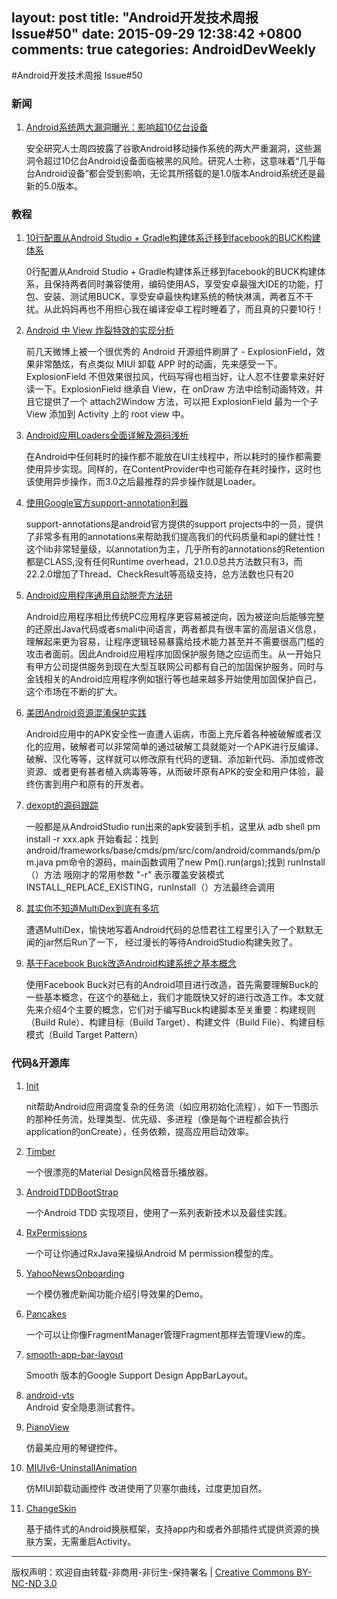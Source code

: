 layout: post
title: "Android开发技术周报 Issue#50"
date: 2015-09-29 12:38:42 +0800
comments: true
categories: AndroidDevWeekly
---

#Android开发技术周报 Issue#50

### 新闻

1. [Android系统两大漏洞曝光：影响超10亿台设备](http://www.cnbeta.com/articles/435337.htm)

	安全研究人士周四披露了谷歌Android移动操作系统的两大严重漏洞，这些漏洞令超过10亿台Android设备面临被黑的风险。研究人士称，这意味着“几乎每台Android设备”都会受到影响，无论其所搭载的是1.0版本Android系统还是最新的5.0版本。

### 教程

1. [10行配置从Android Studio + Gradle构建体系迁移到facebook的BUCK构建体系](https://github.com/Piasy/OkBuck/blob/master/README-zh.md)

	0行配置从Android Studio + Gradle构建体系迁移到facebook的BUCK构建体系，且保持两者同时兼容使用，编码使用AS，享受安卓最强大IDE的功能，打包、安装、测试用BUCK，享受安卓最快构建系统的畅快淋漓，两者互不干扰。从此妈妈再也不用担心我在编译安卓工程时睡着了，而且真的只要10行！

1. [Android 中 View 炸裂特效的实现分析](http://blog.csdn.net/feelang/article/details/48817145)

	前几天微博上被一个很优秀的 Android 开源组件刷屏了 - ExplosionField，效果非常酷炫，有点类似 MIUI 卸载 APP 时的动画，先来感受一下。ExplosionField 不但效果很拉风，代码写得也相当好，让人忍不住要拿来好好读一下。ExplosionField 继承自 View，在 onDraw 方法中绘制动画特效，并且它提供了一个 attach2Window 方法，可以把 ExplosionField 最为一个子 View 添加到 Activity 上的 root view 中。

1. [Android应用Loaders全面详解及源码浅析](http://blog.csdn.net/yanbober/article/details/48861457)

	在Android中任何耗时的操作都不能放在UI主线程中，所以耗时的操作都需要使用异步实现。同样的，在ContentProvider中也可能存在耗时操作，这时也该使用异步操作，而3.0之后最推荐的异步操作就是Loader。

1. [使用Google官方support-annotation利器](http://mp.weixin.qq.com/s?__biz=MzA3Mjk1MjA4Nw==&mid=209000181&idx=1&sn=d1e6c748e9dd2bd70082c61f525a33db&key=2877d24f51fa5384e78d6e25b21d25936cf6f871251c631e395bef88593babe3e54a7cbac4da307ecc75a0e5bde283fd&ascene=0&uin=MTYzMjY2MTE1&version=11020201&pass_ticket=M8UsXD0Xmx42yegyV3kmzeqq1WhxItjrzlu4NxhPiEY%3D)

	support-annotations是android官方提供的support projects中的一员，提供了非常多有用的annotations来帮助我们提高我们的代码质量和api的健壮性！这个lib非常轻量级，以annotation为主，几乎所有的annotations的Retention都是CLASS,没有任何Runtime overhead，21.0.0总共方法数只有3，而22.2.0增加了Thread、CheckResult等高级支持，总方法数也只有20

1. [Android应用程序通用自动脱壳方法研](http://drops.wooyun.org/tips/9214)

	Android应用程序相比传统PC应用程序更容易被逆向，因为被逆向后能够完整的还原出Java代码或者smali中间语言，两者都具有很丰富的高层语义信息，理解起来更为容易，让程序逻辑轻易暴露给技术能力甚至并不需要很高门槛的攻击者面前。因此Android应用程序加固保护服务随之应运而生。从一开始只有甲方公司提供服务到现在大型互联网公司都有自己的加固保护服务，同时与金钱相关的Android应用程序例如银行等也越来越多开始使用加固保护自己，这个市场在不断的扩大。

1. [美团Android资源混淆保护实践](http://tech.meituan.com/mt-android-resource-obfuscation.html)

	Android应用中的APK安全性一直遭人诟病，市面上充斥着各种被破解或者汉化的应用，破解者可以非常简单的通过破解工具就能对一个APK进行反编译、破解、汉化等等，这样就可以修改原有代码的逻辑、添加新代码、添加或修改资源、或者更有甚者植入病毒等等，从而破坏原有APK的安全和用户体验，最终伤害到用户和原有的开发者。

1. [dexopt的源码跟踪](http://zongwu233.github.io/dexopt-process/)

	一般都是从AndroidStudio run出来的apk安装到手机，这里从 adb shell pm install -r xxx.apk 开始看起：找到android/frameworks/base/cmds/pm/src/com/android/commands/pm/pm.java pm命令的源码，main函数调用了new Pm().run(args);找到 runInstall（）方法
哦刚才的常用参数 "-r" 表示覆盖安装模式 INSTALL_REPLACE_EXISTING，runInstall（）方法最终会调用

1. [其实你不知道MultiDex到底有多坑](http://zongwu233.github.io/the-touble-of-multidex/?)

	遭遇MultiDex，愉快地写着Android代码的总悟君往工程里引入了一个默默无闻的jar然后Run了一下， 经过漫长的等待AndroidStudio构建失败了。

1. [基于Facebook Buck改造Android构建系统之基本概念](http://www.jianshu.com/p/b5958f5fa82f)

	使用Facebook Buck对已有的Android项目进行改造，首先需要理解Buck的一些基本概念，在这个的基础上，我们才能既快又好的进行改造工作。本文就先来介绍4个主要的概念，它们对于编写Buck构建脚本至关重要：构建规则（Build Rule）、构建目标（Build Target）、构建文件（Build File）、构建目标模式（Build Target Pattern）

### 代码&开源库
1. [Init](https://github.com/markzhai/init)

	nit帮助Android应用调度复杂的任务流（如应用初始化流程），如下一节图示的那种任务流，处理类型、优先级、多进程（像是每个进程都会执行application的onCreate），任务依赖，提高应用启动效率。

1. [Timber](https://github.com/naman14/Timber)

	一个很漂亮的Material Design风格音乐播放器。

1. [AndroidTDDBootStrap](https://github.com/Piasy/AndroidTDDBootStrap)

	一个Android TDD 实现项目，使用了一系列表新技术以及最佳实践。

1. [RxPermissions](https://github.com/tbruyelle/RxPermissions)

	一个可让你通过RxJava来操纵Android M permission模型的库。

1. [YahooNewsOnboarding](https://github.com/rahulrj/YahooNewsOnboarding)

	 一个模仿雅虎新闻功能介绍引导效果的Demo。

1. [Pancakes](https://github.com/mattlogan/Pancakes)

	一个可以让你像FragmentManager管理Fragment那样去管理View的库。

1. [smooth-app-bar-layout](https://github.com/henrytao-me/smooth-app-bar-layout)

	Smooth 版本的Google Support Design AppBarLayout。

1. [android-vts](https://github.com/nowsecure/android-vts)	
	Android 安全隐患测试套件。

1. [PianoView](https://github.com/north2014/PianoView)

	仿最美应用的琴键控件。

1. [MIUIv6-UninstallAnimation](https://github.com/kot32go/MIUIv6-UninstallAnimation)

	仿MIUI卸载动画控件 改进使用了贝塞尔曲线，过度更加自然。

1. [ChangeSkin](https://github.com/hongyangAndroid/ChangeSkin)

	基于插件式的Android换肤框架，支持app内和或者外部插件式提供资源的换肤方案，无需重启Activity。

----
版权声明：欢迎自由转载-非商用-非衍生-保持署名 | [Creative Commons BY-NC-ND 3.0](http://creativecommons.org/licenses/by-nc-nd/3.0/deed.zh)